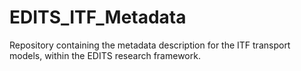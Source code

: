 # EDITS_ITF_Metadata
Repository containing the metadata description for the ITF transport models, within the EDITS research framework.
